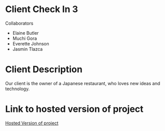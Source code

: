 # Client Check In 3
Collaborators 
* Elaine Butler
* Muchi Gora
* Everette Johnson 
* Jasmin Tlazca

# Client Description
Our client is the owner of a Japanese restaurant, who loves new ideas and technology. 

# Link to hosted version of project
[Hosted Version of project](https://jasmint01.github.io/group_project/)
